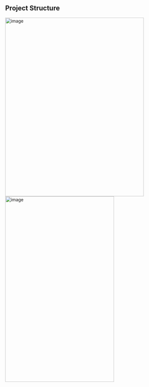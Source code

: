<h2> Project Structure</h2>
    <img width="443" height="571" alt="image" src="https://github.com/user-attachments/assets/bd9f5423-6f2c-442e-aea9-2dabf70d55ab" />
    <img width="348" height="593" alt="image" src="https://github.com/user-attachments/assets/a1608c1e-3f11-4e61-ae5c-c8cb990c80e7" />

